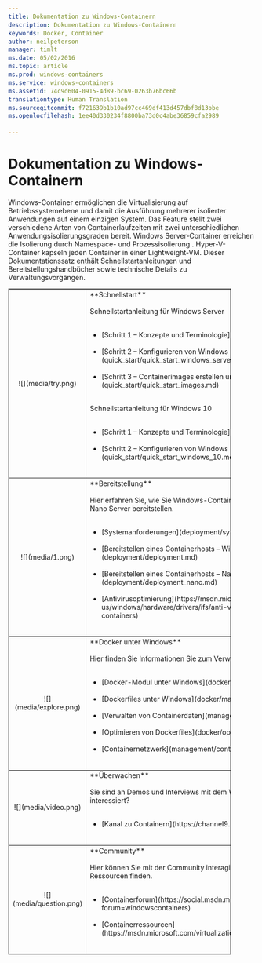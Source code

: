 ```yaml
---
title: Dokumentation zu Windows-Containern
description: Dokumentation zu Windows-Containern
keywords: Docker, Container
author: neilpeterson
manager: timlt
ms.date: 05/02/2016
ms.topic: article
ms.prod: windows-containers
ms.service: windows-containers
ms.assetid: 74c9d604-0915-4d89-bc69-0263b76bc66b
translationtype: Human Translation
ms.sourcegitcommit: f721639b1b10ad97cc469df413d457dbf8d13bbe
ms.openlocfilehash: 1ee40d330234f8800ba73d0c4abe36859cfa2989

---
```


# Dokumentation zu Windows-Containern

Windows-Container ermöglichen die Virtualisierung auf Betriebssystemebene und damit die Ausführung mehrerer isolierter Anwendungen auf einem einzigen System. Das Feature stellt zwei verschiedene Arten von Containerlaufzeiten mit zwei unterschiedlichen Anwendungsisolierungsgraden bereit. Windows Server-Container erreichen die Isolierung durch Namespace- und Prozessisolierung . Hyper-V-Container kapseln jeden Container in einer Lightweight-VM. Dieser Dokumentationssatz enthält Schnellstartanleitungen und Bereitstellungshandbücher sowie technische Details zu Verwaltungsvorgängen.

<table border="1" style="background-color:FFFFCC;border-collapse:collapse;border:1px solid FFCC00;color:000000;width:90%" cellpadding="25" cellspacing="5">
<tr>
<td ><center>![](media/try.png)</center></td>
<td>**Schnellstart**<br /><br />
Schnellstartanleitung für Windows Server<br /><br />
<ul>
<li>[Schritt 1 – Konzepte und Terminologie](quick_start/quick_start.md)<br /><br /></li>
<li>[Schritt 2 – Konfigurieren von Windows Server und des ersten Containers](quick_start/quick_start_windows_server.md)<br /><br /></li>
<li>[Schritt 3 – Containerimages erstellen und mithilfe von Push übertragen](quick_start/quick_start_images.md)<br /><br /></li>
</ul>
Schnellstartanleitung für Windows 10<br /><br />
<ul>
<li>[Schritt 1 – Konzepte und Terminologie](quick_start/quick_start.md)<br /><br /></li>
<li>[Schritt 2 – Konfigurieren von Windows 10 und erster Container](quick_start/quick_start_windows_10.md)<br /><br /></li>
</ul>
</td>
</tr>
<tr>
<td ><center>![](media/1.png)</center></td>
<td>**Bereitstellung**<br /><br />
Hier erfahren Sie, wie Sie Windows-Container unter Windows Server 2016 und Nano Server bereitstellen.<br /><br />
<ul>
<li>[Systemanforderungen](deployment/system_requirements.md)<br /><br /></li>
<li>[Bereitstellen eines Containerhosts – Windows Server](deployment/deployment.md)<br /><br /></li>
<li>[Bereitstellen eines Containerhosts – Nano Server](deployment/deployment_nano.md)<br /><br /></li>
<li>[Antivirusoptimierung](https://msdn.microsoft.com/en-us/windows/hardware/drivers/ifs/anti-virus-optimization-for-windows-containers)<br /><br /></li>
</ul>
</td>
</tr>

<tr>
<td ><center>![](media/explore.png)</center></td>
<td>**Docker unter Windows**<br /><br />
Hier finden Sie Informationen Sie zum Verwalten von Docker unter Windows.<br /><br />
<ul>
<li>[Docker-Modul unter Windows](docker/configure_docker_daemon.md)<br /><br /></li>
<li>[Dockerfiles unter Windows](docker/manage_windows_dockerfile.md)<br /><br /></li>
<li>[Verwalten von Containerdaten](management/manage_data.md)<br /><br /></li>
<li>[Optimieren von Dockerfiles](docker/optimize_windows_dockerfile.md)<br /><br /></li>
<li>[Containernetzwerk](management/container_networking.md)<br /><br /></li>
</ul>
</td>
</tr>

<tr>
<td ><center>![](media/video.png)</center></td>
<td>**Überwachen**<br /><br />
Sie sind an Demos und Interviews mit dem Windows-Container-Team interessiert?<br /><br />
<ul>
<li>[Kanal zu Containern](https://channel9.msdn.com/Blogs/containers)</li>
</ul>
<br />
</td>
</tr>

<tr>
<td ><center>![](media/question.png)</center></td>
<td>**Community**<br /><br />
Hier können Sie mit der Community interagieren, Beispiele testen und weitere Ressourcen finden.<br /><br />
<ul>
<li>[Containerforum](https://social.msdn.microsoft.com/Forums/en-US/home?forum=windowscontainers)<br /><br /></li>
<li>[Containerressourcen](https://msdn.microsoft.com/virtualization/community/community_overview)<br /><br /></li>
</ul>
</td>
</tr>
</table>



<!--HONumber=Sep16_HO4-->



